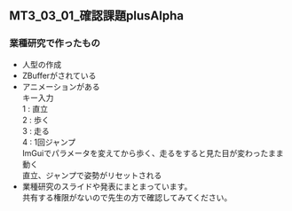 <h2>MT3_03_01_確認課題plusAlpha</h2>
<h3>業種研究で作ったもの</h3>
<ul>
<li>人型の作成
<li>ZBufferがされている
<li>アニメーションがある
<br>キー入力
<br>1 : 直立
<br>2 : 歩く
<br>3 : 走る
<br>4 : 1回ジャンプ
<br>ImGuiでパラメータを変えてから歩く、走るをすると見た目が変わったまま動く
<br>直立、ジャンプで姿勢がリセットされる
<li>業種研究のスライドや発表にまとまっています。
<br>共有する権限がないので先生の方で確認してみてください。
</ul>